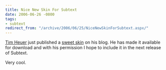 ```yaml
---
title: Nice New Skin For Subtext
date: 2006-06-26 -0800
tags:
- subtext
redirect_from: "/archive/2006/06/25/NiceNewSkinForSubtext.aspx/"
---
```


[Tim Heuer](http://timheuer.com/blog/ "Tim Heuer") just published a
[sweet
skin](http://timheuer.com/blog/archive/2006/06/23/new_skin_for_subtext_users.aspx "New Subtext Skin")
on his blog. He has made it available for download and with his
permission I hope to include it in the next release of Subtext.

Very cool.

